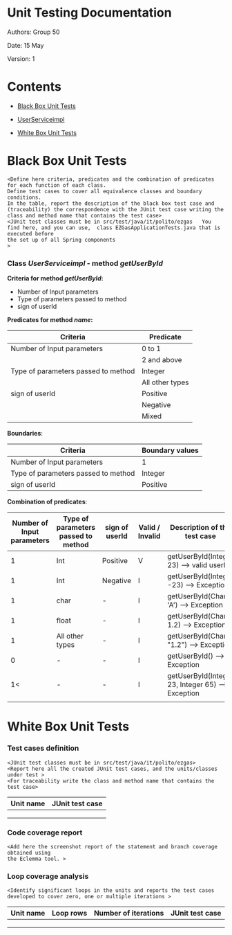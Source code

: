 # Unit Testing Documentation

Authors: Group 50 

Date: 15 May

Version: 1

# Contents

- [Black Box Unit Tests](#black-box-unit-tests)

- [UserServiceimpl](#UserServiceimpl)


- [White Box Unit Tests](#white-box-unit-tests)


# Black Box Unit Tests

    <Define here criteria, predicates and the combination of predicates for each function of each class.
    Define test cases to cover all equivalence classes and boundary conditions.
    In the table, report the description of the black box test case and (traceability) the correspondence with the JUnit test case writing the 
    class and method name that contains the test case>
    <JUnit test classes must be in src/test/java/it/polito/ezgas   You find here, and you can use,  class EZGasApplicationTests.java that is executed before 
    the set up of all Spring components
    >

 ### **Class *UserServiceimpl* - method *getUserById***



**Criteria for method *getUserById*:**
	

 - Number of Input parameters
 - Type of parameters passed to method
 - sign of userId





**Predicates for method *name*:**

| Criteria | Predicate |
| -------- | --------- |
|  Number of Input parameters        |    0 to 1       |
|          |     2 and above      |
|     Type of parameters passed to method     |     Integer      |
|          |     All other types      |
|     sign of userId     |   Positive        |
|          |     Negative      |
|          |     Mixed      |





**Boundaries**:

| Criteria | Boundary values |
| -------- | --------------- |
|     Number of Input parameters     |         1        |
|      Type of parameters passed to method    |        Integer         |
|sign of userId|Positive|


**Combination of predicates**:


| Number of Input parameters | Type of parameters passed to method | sign of userId | Valid / Invalid | Description of the test case | JUnit test case |
|-------|-------|-------|-------|-------|-------|
|1|Int|Positive|V|getUserById(Integer 23) --> valid userId||
|1|Int|Negative|I|getUserById(Integer -23) --> Exception||
|1|char|-|I|getUserById(Char 'A') --> Exception||
|1|float|-|I|getUserById(Char 1.2) --> Exception||
|1|All other types|-|I|getUserById(Char "1.2") --> Exception||
|0|-|-|I|getUserById() --> Exception||
|1<|-|-|I|getUserById(Integer 23, Integer 65) --> Exception||
|||||||





# White Box Unit Tests

### Test cases definition
    
    <JUnit test classes must be in src/test/java/it/polito/ezgas>
    <Report here all the created JUnit test cases, and the units/classes under test >
    <For traceability write the class and method name that contains the test case>


| Unit name | JUnit test case |
|--|--|
|||
|||
||||

### Code coverage report

    <Add here the screenshot report of the statement and branch coverage obtained using
    the Eclemma tool. >


### Loop coverage analysis

    <Identify significant loops in the units and reports the test cases
    developed to cover zero, one or multiple iterations >

|Unit name | Loop rows | Number of iterations | JUnit test case |
|---|---|---|---|
|||||
|||||
||||||



